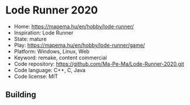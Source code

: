 # Lode Runner 2020

- Home: https://mapema.hu/en/hobby/lode-runner/
- Inspiration: Lode Runner
- State: mature
- Play: https://mapema.hu/en/hobby/lode-runner/game/
- Platform: Windows, Linux, Web
- Keyword: remake, content commercial
- Code repository: https://github.com/Ma-Pe-Ma/Lode-Runner-2020.git
- Code language: C++, C, Java
- Code license: MIT

## Building
